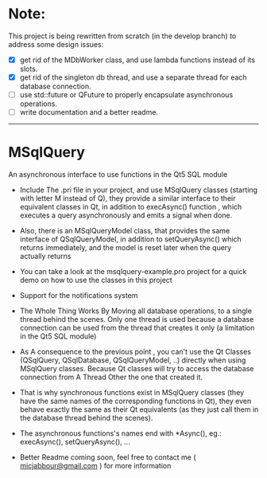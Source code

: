 # Note:

This project is being rewritten from scratch (in the develop branch) to address some design issues:

- [x] get rid of the MDbWorker class, and use lambda functions instead of its slots.
- [x] get rid of the singleton db thread, and use a separate thread for each database connection.
- [ ] use std::future or QFuture to properly encapsulate asynchronous operations.
- [ ] write documentation and a better readme.

----------------------------------------------------------------------------------------------------------------

# MSqlQuery

An asynchronous interface to use functions in the Qt5 SQL module


+ Include The .pri file in your project, and use MSqlQuery classes (starting with letter M instead of Q), they provide a similar interface to their
  equivalent classes in Qt, in addition to execAsync() function , which executes a query asynchronously and emits a signal when done.

+ Also, there is an MSqlQueryModel class, that provides the same interface of QSqlQueryModel, in addition to setQueryAsync() which returns immediately,
  and the model is reset later when the query actually returns
  
+ You can take a look at the msqlquery-example.pro project for a quick demo on how to use the classes in this project

+ Support for the notifications system 

+ The Whole Thing Works By Moving all database operations, to a single thread behind the scenes. Only one thread is used because a database connection can
  be used from the thread that creates it only (a limitation in the Qt5 SQL module)

+ As A consequence to the previous point , you can't use the Qt Classes (QSqlQuery, QSqlDatabase, QSqlQueryModel, ..) directly when using MSqlQuery classes.
  Because Qt classes will try to access the database connection from A Thread Other the one that created it.
  
+ That is why synchronous functions exist in MSqlQuery classes (they have the same names of the corresponding functions in Qt), they even behave exactly the same
  as their Qt equivalents (as they just call them in the database thread behind the scenes).
  
+ The asynchronous functions's names end with *Async(), eg.: execAsync(), setQueryAsync(), ...

+ Better Readme coming soon, feel free to contact me ( micjabbour@gmail.com ) for more information